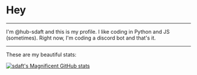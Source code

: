 # Hey
---
I'm @hub-sdaft and this is my profile.
I like coding in Python and JS (sometimes).
Right now, I'm coding a discord bot and that's it.

---
These are my beautiful stats:

[![sdaft's Magnificent GitHub stats](https://github-readme-stats.vercel.app/api?username=hub-sdaft&count_private=true&theme=dark&include_all_commits=true)](https://github.com/anuraghazra/github-readme-stats)



<!---
hub-sdaft/hub-sdaft is a ✨ special ✨ repository because its `README.md` (this file) appears on your GitHub profile.
You can click the Preview link to take a look at your changes.
--->

